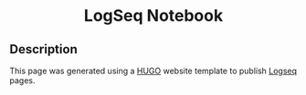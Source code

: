 <h1 align="center">
    LogSeq Notebook
</h1>

## Description

This page was generated using a [HUGO](https://gohugo.io/) website template to publish [Logseq](https://logseq.com/#/) pages.  





